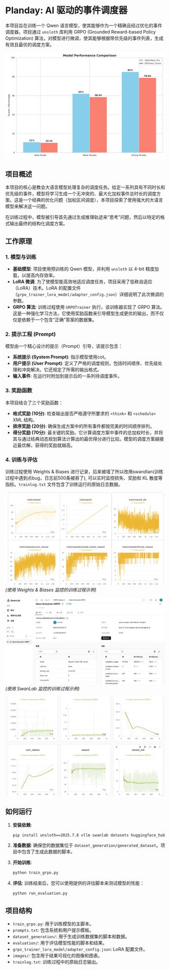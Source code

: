 # Planday: AI 驱动的事件调度器

本项目旨在训练一个 Qwen 语言模型，使其能够作为一个精确且经过优化的事件调度器。项目通过 `unsloth` 库利用 GRPO (Grounded Reward-based Policy Optimization) 算法，对模型进行微调，使其能够根据带优先级的事件列表，生成有效且最优的调度方案。

![评测结果对比](images/evaluation_comparison.png)

## 项目概述

本项目的核心是教会大语言模型处理复杂的调度任务。给定一系列具有不同时长和优先级的事件，模型将学习生成一个无冲突的、最大化加权事件总时长的调度方案。这是一个经典的优化问题（加权区间调度），本项目探索了使用强大的大语言模型来解决这一问题。

在训练过程中，模型被引导首先通过生成推理轨迹来“思考”问题，然后以特定的格式输出最终的结构化调度方案。

## 工作原理

### 1. 模型与训练

-   **基础模型**: 项目使用预训练的 Qwen 模型，并利用 `unsloth` 以 4-bit 精度加载，以提高内存效率。
-   **LoRA 微调**: 为了使模型能高效地适应调度任务，项目采用了低秩自适应（LoRA）技术。LoRA 的配置文件（`grpo_trainer_lora_model/adapter_config.json`）详细说明了此次微调的参数。
-   **GRPO 算法**: 训练过程使用 `GRPOTrainer` 执行，该训练器实现了 GRPO 算法。这是一种强化学习方法，它使用奖励函数来引导模型生成更优的输出，而不仅仅是依赖于一个包含“正确”答案的数据集。

### 2. 提示工程 (Prompt)

模型由一个精心设计的提示（Prompt）引导，该提示包含：
-   **系统提示 (System Prompt)**: 指示模型使用cot。
-   **用户提示 (User Prompt)**: 定义了严格的调度规则，包括时间顺序、优先级处理和冲突解决。它还规定了所需的输出格式。
-   **输入事件**: 在运行时附加到提示后的一系列待调度事件。

### 3. 奖励函数

本项目结合了三个奖励函数：
-   **格式奖励 (10分)**: 检查输出是否严格遵守所要求的 `<think>` 和 `<schedule>` XML 结构。
-   **排序奖励 (20分)**: 确保生成方案中的所有事件都按完美的时间顺序排列。
-   **得分奖励 (70分)**: 最关键的奖励。它计算调度方案中事件的总加权时长，并将其与通过经典动态规划算法计算出的最优得分进行比较。模型的调度方案越接近最优解，获得的奖励就越高。

### 4. 训练与评估

训练过程使用 Weights & Biases 进行记录，后来被墙了所以改用swandlan(训练过程中遇到点bug，日志前500条被吞了), 可以实时监控损失、奖励和 KL 散度等指标。`trainlog.txt` 文件包含了训练运行的原始日志数据。

![WandB 报告](images/wandb.png)
*(使用 Weights & Biases 监控的训练过程示例)*

![SwanLab 报告](images/swandlab.png)
*(使用 SwanLab 监控的训练过程示例)*

![image.png](images/image.png)

## 如何运行

1.  **安装依赖**:
    ```bash
    pip install unsloth==2025.7.8 vllm swanlab datasets huggingface_hub
    ```

2.  **准备数据**: 确保您的数据集位于 `dataset_generation/generated_dataset`。项目中包含了生成此数据的脚本。

3.  **开始训练**:
    ```bash
    python train_grpo.py
    ```

4.  **评估**: 训练结束后，您可以使用提供的评估脚本来测试模型的性能：
    ```bash
    python run_evaluation.py
    ```

## 项目结构
-   `train_grpo.py`: 用于训练模型的主脚本。
-   `prompts.txt`: 包含系统和用户提示模板。
-   `dataset_generation/`: 用于生成训练数据集的脚本和数据。
-   `evaluation/`: 用于评估模型性能的脚本和结果。
-   `grpo_trainer_lora_model/adapter_config.json`: LoRA 配置文件。
-   `images/`: 包含用于结果可视化的图像和图表。
-   `trainlog.txt`: 训练过程中的原始日志输出。
